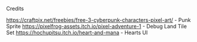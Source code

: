 Credits

https://craftpix.net/freebies/free-3-cyberpunk-characters-pixel-art/
	- Punk Sprite
https://pixelfrog-assets.itch.io/pixel-adventure-1
	- Debug Land Tile Set
https://hochupitsu.itch.io/heart-and-mana
	- Hearts UI
